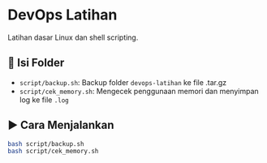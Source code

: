 # DevOps Latihan

Latihan dasar Linux dan shell scripting.

## 📁 Isi Folder

- `script/backup.sh`: Backup folder `devops-latihan` ke file .tar.gz
- `script/cek_memory.sh`: Mengecek penggunaan memori dan menyimpan log ke file `.log`

## ▶️ Cara Menjalankan

```bash
bash script/backup.sh
bash script/cek_memory.sh

